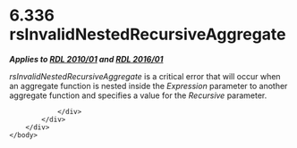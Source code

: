 <html dir="LTR" xmlns:mshelp="http://msdn.microsoft.com/mshelp" xmlns:ddue="http://ddue.schemas.microsoft.com/authoring/2003/5" xmlns:xlink="http://www.w3.org/1999/xlink" xmlns:tool="http://www.microsoft.com/tooltip">
    <head>
        <meta http-equiv="Content-Type" content="text/html; CHARSET=utf-8"></meta>
        <meta name="save" content="history"></meta>
        <title>6.336 rsInvalidNestedRecursiveAggregate</title>
        <xml>
            <mshelp:toctitle title="6.336 rsInvalidNestedRecursiveAggregate"></mshelp:toctitle>
            <mshelp:rltitle title="[MS-RDL]: rsInvalidNestedRecursiveAggregate"></mshelp:rltitle>
            <mshelp:keyword index="A" term="b3c5a17c-99da-4a26-87c3-0039f6ab1de4"></mshelp:keyword>
            <mshelp:attr name="DCSext.ContentType" value="open specification"></mshelp:attr>
            <mshelp:attr name="AssetID" value="b3c5a17c-99da-4a26-87c3-0039f6ab1de4"></mshelp:attr>
            <mshelp:attr name="TopicType" value="kbRef"></mshelp:attr>
            <mshelp:attr name="DCSext.Title" value="[MS-RDL]: rsInvalidNestedRecursiveAggregate" />
        </xml>
    </head>
    <body>
        <div id="header">
            <h1 class="heading">6.336 rsInvalidNestedRecursiveAggregate</h1>
        </div>
        <div id="mainSection">
            <div id="mainBody">
                <div id="allHistory" class="saveHistory"></div>
                <div id="sectionSection0" class="section" name="collapseableSection">
                    

<p><b><i>Applies to </i></b><a href="3428e690-a348-4ec7-8a6a-8efb42d2cdee.md"><b><i>RDL 2010/01</i></b></a><b><i>
and </i></b><a href="52ce3983-2bfc-4e72-9359-42aaf5fe4509.md"><b><i>RDL 2016/01</i></b></a></p>

<p><i>rsInvalidNestedRecursiveAggregate</i> is a critical error
that will occur when an aggregate function is nested inside the <i>Expression</i>
parameter to another aggregate function and specifies a value for the <i>Recursive</i>
parameter.</p>


                </div>
            </div>
        </div>
    </body>
</html>